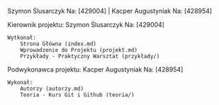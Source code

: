 Szymon Ślusarczyk     Na: [429004]    |    Kacper Augustyniak    Na: [428954]


Kierownik projektu: Szymon Ślusarczyk     Na: [429004]

    Wytkonał:
        Strona Główna (index.md)
        Wprowadzenie do Projektu (projekt.md)
        Przykłady - Praktyczny Warsztat (przykłady/)

Podwykonawca projektu: Kacper Augustyniak    Na: [428954]

    Wykonał:
        Autorzy (autorzy.md)
        Teoria - Kurs Git i Github (teoria/)
